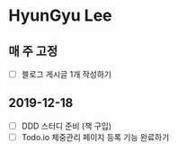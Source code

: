 # HyunGyu Lee

## 매 주 고정
- [ ] 블로그 게시글 1개 작성하기

## 2019-12-18
- [ ] DDD 스터디 준비 (책 구입)
- [ ] Todo.io 체중관리 페이지 등록 기능 완료하기 
